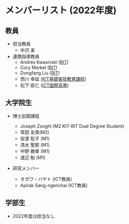 


# メンバーリスト (2022年度)
## 教員

- 担当教員
  - 中沢 実
- 連携指導教員
  - Andres Kwasinski ([RIT](https://www.rit.edu/directory/axkeec-andres-kwasinski))
  - Cory Merkel ([RIT](https://www.rit.edu/directory/cemeec-cory-merkel))
  - Dongfang Liu ([RIT](https://www.rit.edu/directory/dxleec-dongfang-liu))
  - 西川 幸延 ([KIT基礎実技教育課程](http://www.kanazawa-it.ac.jp/kyouinroku/a/BEAAG.html))
  - 松下 臣仁 ([ICT国際高専](https://www.ict-kanazawa.ac.jp/staff/matsushita-omihito/))

## 大学院生
- 博士前期課程
  - Joseph Zonghi (M2 KIT-RIT Dual Degree Student)
  - 常田 友貴(M2)
  - 安達 聡子 (M1)
  - 清水 聖那 (M1)
  - 中野 勝章 (M1)
  - 渡辺 魁 (M1)

- 研究メンバー
  - オガワ・ハヤト (ICT教員)
  - Apirak Sang-ngenchai (ICT教員)

## 学部生

 - 2022年度は担当なし